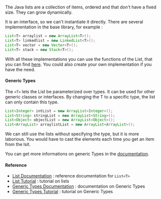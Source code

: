 The Java lists are a collection of items, ordered and that don't have a fixed size. They can grow dynamically.

It is an interface, so we can't instantiate it directly. There are several implementation in the base library, for example :

```java
List<T> arraylist = new ArrayList<T>();
List<T> linkedlist = new LinkedList<T>();
List<T> vector = new Vector<T>();
List<T> stack = new Stack<T>();
```

With all these implementations you can use the functions of the List, that you can find [here][list-doc].
You could also create your own implementation if you have the need.

#### Generic Types

The `<T>` lets the List be parameterized over types. It can be used for other generic classes or interfaces.
By changing the T to a specific type, the list can only contain this type.

```java
List<Integer> intList = new ArrayList<Integer>();
List<String> stringList = new ArrayList<String>();
List<Object> objectList = new ArrayList<Object>();
List<ArrayList> arraylistList = new ArrayList<ArrayList>();
```

We can still use the lists without specifying the type, but it is more laborious. You would have to cast the elements each time you get an item from the lsit.

You can get more informations on generic Types in the [documentation][generic-doc].

#### Reference

- [List Documentation][list-doc] : reference documentation for `List<T>`
- [List Tutorial][list-tutorial] : tutorial on lists
- [Generic Types Documentation][generic-doc] : documentation on Generic Types
- [Generic Types Tutorial][generic-tutorial] : tutorial on Generic Types

[list-doc]: https://docs.oracle.com/javase/8/docs/api/java/util/List.html
[generic-doc]: https://docs.oracle.com/javase/tutorial/java/generics/types.html
[list-tutorial]: https://www.c-sharpcorner.com/article/java-list/
[generic-tutorial]: https://www.baeldung.com/java-generics
